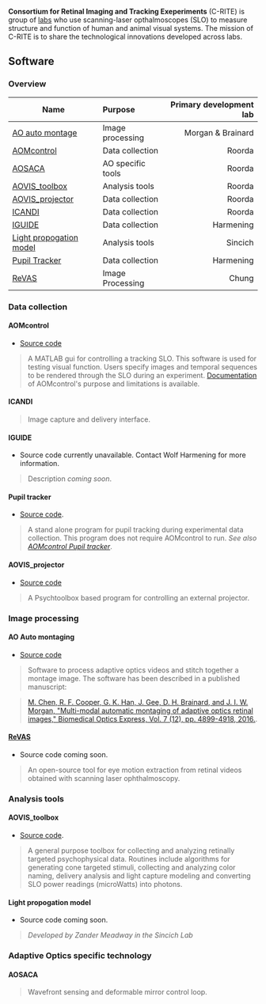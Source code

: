 


__Consortium for Retinal Imaging and Tracking Exeperiments__ (C-RITE) is group of [labs](/about/) who use scanning-laser opthalmoscopes (SLO) to measure structure and function of human and animal visual systems. The mission of C-RITE is to share the technological innovations developed across labs.

## Software 

### Overview

| Name | Purpose | Primary development lab |
| ---- |:------- | -----------------------:|
| [AO auto montage](#ao-auto-montaging) | Image processing | Morgan & Brainard |
| [AOMcontrol](#aomcontrol) | Data collection | Roorda |
| [AOSACA](#aosaca) | AO specific tools | Roorda |
| [AOVIS_toolbox](#aovis_toolbox) | Analysis tools | Roorda |
| [AOVIS_projector](#aovis_projector) | Data collection | Roorda |
| [ICANDI](#icandi) | Data collection | Roorda |
| [IGUIDE](#iguide) | Data collection | Harmening |
| [Light propogation model](#light-propogation-model) | Analysis tools | Sincich |
| [Pupil Tracker](#pupil-tracker) | Data collection | Harmening |
| [ReVAS](#revas) | Image Processing | Chung |


### Data collection

#### AOMcontrol

* [Source code](https://github.com/RoordaLab/AOMcontrol)

> A MATLAB gui for controlling a tracking SLO. This software is used for testing visual function. Users specify images and temporal sequences to be rendered through the SLO during an experiment. [Documentation](https://github.com/RoordaLab/AOMcontrol/wiki) of AOMcontrol's purpose and limitations is available.

#### ICANDI

> Image capture and delivery interface.

#### IGUIDE

* Source code currently unavailable. Contact Wolf Harmening for more information.

> Description _coming soon_.

#### Pupil tracker

* [Source code](https://github.com/ukb-aoslo/PupilTracker). 

> A stand alone program for pupil tracking during experimental data collection. This program does not require AOMcontrol to run. _See also [AOMcontrol Pupil tracker](https://github.com/RoordaLab/AOMcontrol/wiki/Pupil-tracker)_.

#### AOVIS_projector

* [Source code](https://github.com/RoordaLab/AOVIS_projector)

> A Psychtoolbox based program for controlling an external projector.

### Image processing

#### AO Auto montaging

* [Source code](https://github.com/BrainardLab/AOAutomontaging)

> Software to process adaptive optics videos and stitch together a montage image. The software has been described in a published manuscript: 

> [M. Chen, R. F. Cooper, G. K. Han, J. Gee, D. H. Brainard, and J. I. W. Morgan, "Multi-modal automatic montaging of adaptive optics retinal images," Biomedical Optics Express, Vol. 7 (12), pp. 4899-4918, 2016.](https://www.ncbi.nlm.nih.gov/pmc/articles/PMC5175540/pdf/4899.pdf).

#### [ReVAS](#ReVAS)

* Source code coming soon.

> An open-source tool for eye motion extraction from retinal videos obtained with scanning laser ophthalmoscopy.

### Analysis tools

#### AOVIS_toolbox

* [Source code](https://github.com/RoordaLab/AOVIS_toolbox). 

> A general purpose toolbox for collecting and analyzing retinally targeted psychophysical data. Routines include algorithms for generating cone targeted stimuli, collecting and analyzing color naming, delivery analysis and light capture modeling and converting SLO power readings (microWatts) into photons.

#### Light propogation model

* Source code coming soon.

> _Developed by Zander Meadway in the Sincich Lab_


### Adaptive Optics specific technology

#### AOSACA

> Wavefront sensing and deformable mirror control loop. 




